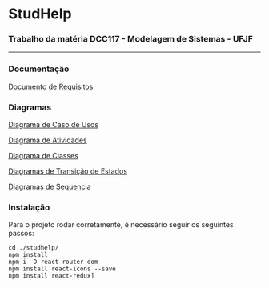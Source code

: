 # StudHelp

### Trabalho da matéria DCC117 - Modelagem de Sistemas - UFJF
---
### Documentação
[Documento de Requisitos](https://docs.google.com/document/d/1RxyWyKjqwz9kEvx3caPUfI-cxhhJ60OmMy1iSTVg0FQ/edit?usp=sharing)

### Diagramas
[Diagrama de Caso de Usos](https://drive.google.com/file/d/1BTX8_ynneNfLRRlMnj2I7GLwbHxR1Ws1/view)

[Diagrama de Atividades](https://drive.google.com/file/d/1DNWevm6ixpt9aDQzRjEFJ11FgigaZaEg/view?usp=sharing)

[Diagrama de Classes](https://drive.google.com/file/d/1COMMn51CtqPTQCkwS2m8_-lHmjkT6nzS/view?usp=sharing)

[Diagramas de Transição de Estados](https://drive.google.com/drive/folders/1PJjWgDrbXSmK8PDlOoiut_eGzUukskeY?usp=sharing)

[Diagramas de Sequencia](https://drive.google.com/drive/folders/1k1YrVld4CwOqvTGcFGG5emzYKlz7SN9i?usp=sharing)

### Instalação
Para o projeto rodar corretamente, é necessário seguir os seguintes passos:
```
cd ./studhelp/
npm install
npm i -D react-router-dom
npm install react-icons --save
npm install react-redux]
```
